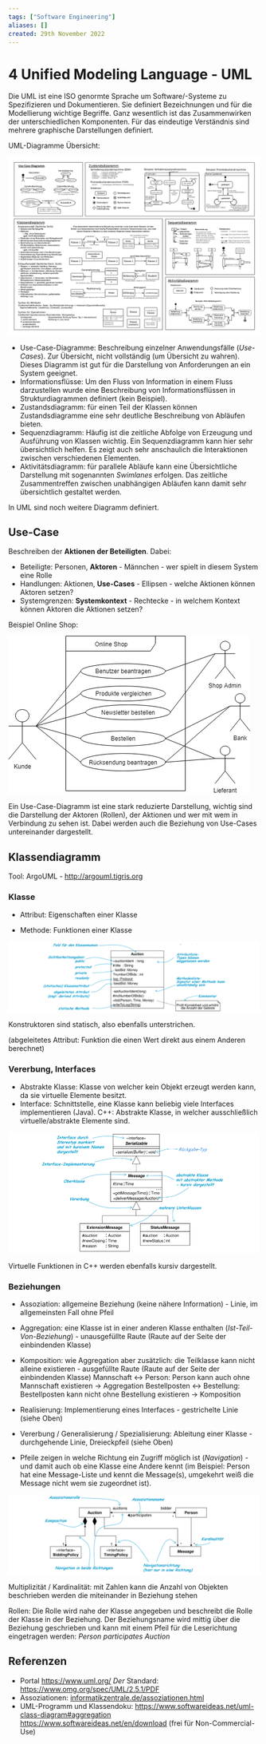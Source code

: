 ```yaml
---
tags: ["Software Engineering"]
aliases: []
created: 29th November 2022
---
```


# 4 Unified Modeling Language - UML

Die UML ist eine ISO genormte Sprache um Software/-Systeme zu Spezifizieren und Dokumentieren. Sie definiert Bezeichnungen und für die Modellierung wichtige Begriffe. Ganz wesentlich ist das Zusammenwirken der unterschiedlichen Komponenten. Für das eindeutige Verständnis sind mehrere graphische Darstellungen definiert.

UML-Diagramme Übersicht:

![UML-Diagramme_Uebersicht](assets/UML-Diagramme_Uebersicht.png)

- Use-Case-Diagramme: Beschreibung einzelner Anwendungsfälle (*Use-Cases*). Zur Übersicht, nicht vollständig (um Übersicht zu wahren). Dieses Diagramm ist gut für die Darstellung von Anforderungen an ein System geeignet.
- Informationsflüsse: Um den Fluss von Information in einem Fluss darzustellen wurde eine Beschreibung von Informationsflüssen in Strukturdiagrammen definiert (kein Beispiel).
- Zustandsdiagramm: für einen Teil der Klassen können Zustandsdiagramme eine sehr deutliche Beschreibung von Abläufen bieten.
- Sequenzdiagramm: Häufig ist die zeitliche Abfolge von Erzeugung und Ausführung von Klassen wichtig. Ein Sequenzdiagramm kann hier sehr übersichtlich helfen. Es zeigt auch sehr anschaulich die Interaktionen zwischen verschiedenen Elementen.
- Aktivitätsdiagramm: für parallele Abläufe kann eine Übersichtliche Darstellung mit sogenannten *Swimlanes* erfolgen. Das zeitliche Zusammentreffen zwischen unabhängigen Abläufen kann damit sehr übersichtlich gestaltet werden.

In UML sind noch weitere Diagramm definiert.

## Use-Case

Beschreiben der **Aktionen der Beteiligten**. Dabei:

- Beteiligte: Personen, **Aktoren** - Männchen - wer spielt in diesem System eine Rolle
- Handlungen: Aktionen, **Use-Cases** - Ellipsen - welche Aktionen können Aktoren setzen?
- Systemgrenzen: **Systemkontext** - Rechtecke - in welchem Kontext können Aktoren die Aktionen setzen?

Beispiel Online Shop:

![Use-Case OnlineShop](assets/UML_UseCase.png)

Ein Use-Case-Diagramm ist eine stark reduzierte Darstellung, wichtig sind die Darstellung der Aktoren (Rollen), der Aktionen und wer mit wem in Verbindung zu sehen ist. Dabei werden auch die Beziehung von Use-Cases untereinander dargestellt.

## Klassendiagramm

Tool: ArgoUML - http://argouml.tigris.org

### Klasse

- Attribut: Eigenschaften einer Klasse

- Methode: Funktionen einer Klasse

![Eine Klasse im Klassendiagramm](assets/UML_CD_01.png)

Konstruktoren sind statisch, also ebenfalls unterstrichen.

(abgeleitetes Attribut: Funktion die einen Wert direkt aus einem Anderen berechnet)

### Vererbung, Interfaces

- Abstrakte Klasse: Klasse von welcher kein Objekt erzeugt werden kann, da sie virtuelle Elemente besitzt.
- Interface: Schnittstelle, eine Klasse kann beliebig viele Interfaces implementieren (Java). C++: Abstrakte Klasse, in welcher ausschließlich virtuelle/abstrakte Elemente sind.

![Vererbung und Interfaces im Klassendiagramm](assets/UML_CD_02.png)

Virtuelle Funktionen in C++ werden ebenfalls kursiv dargestellt.

### Beziehungen

- Assoziation: allgemeine Beziehung (keine nähere Information) - Linie, im allgemeinsten Fall ohne Pfeil

- Aggregation: eine Klasse ist in einer anderen Klasse enthalten (*Ist-Teil-Von-Beziehung*) - unausgefüllte Raute (Raute auf der Seite der einbindenden Klasse)
- Komposition: wie Aggregation aber zusätzlich: die Teilklasse kann nicht alleine existieren - ausgefüllte Raute (Raute auf der Seite der einbindenden Klasse)
  Mannschaft <-> Person: Person kann auch ohne Mannschaft existieren -> Aggregation
  Bestellposten <-> Bestellung: Bestellposten kann nicht ohne Bestellung existieren -> Komposition

- Realisierung: Implementierung eines Interfaces - gestrichelte Linie (siehe Oben)

- Vererbung / Generalisierung / Spezialisierung: Ableitung einer Klasse - durchgehende Linie, Dreieckpfeil (siehe Oben)
- Pfeile zeigen in welche Richtung ein Zugriff möglich ist (*Navigation*) - und damit auch ob eine Klasse eine Andere kennt (im Beispiel: Person hat eine Message-Liste und kennt die Message(s), umgekehrt weiß die Message nicht wem sie zugeordnet ist).

![Beziehungen im Klassendiagramm](assets/UML_CD_03.png)

Multiplizität / Kardinalität: mit Zahlen kann die Anzahl von Objekten beschrieben werden die miteinander in Beziehung stehen

Rollen: Die Rolle wird nahe der Klasse angegeben und beschreibt die Rolle der Klasse in der Beziehung. Der Beziehungsname wird mittig über die Beziehung geschrieben und kann mit einem Pfeil für die Leserichtung eingetragen werden: *Person participates Auction*

## Referenzen

- Portal  https://www.uml.org/ 
  *Der* Standard:  https://www.omg.org/spec/UML/2.5.1/PDF 
- Assoziationen:
[informatikzentrale.de/assoziationen.html](informatikzentrale.de/assoziationen.html)
- UML-Programm und Klassendoku:
  https://www.softwareideas.net/uml-class-diagram#aggregation
  https://www.softwareideas.net/en/download (frei für Non-Commercial-Use)